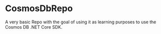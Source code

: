 # CosmosDbRepo
A very basic Repo with the goal of using it as learning purposes to use the Cosmos DB .NET Core SDK.
